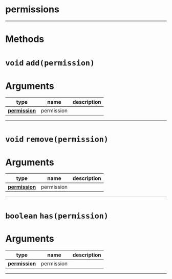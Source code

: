 # permissions


---
# Methods
# `void` `add(permission)`
# Arguments
| type  | name | description |
| ----  | ---- | ----------- |
| **[permission](https://github.com/devonium/gm-discordAPI/blob/8b6156ce082a97f831b3dea0cb610dd32c8e7bea/lua/discord/enums.lua#L2)** | permission  |  |

---
# `void` `remove(permission)`
# Arguments
| type  | name | description |
| ----  | ---- | ----------- |
| **[permission](https://github.com/devonium/gm-discordAPI/blob/8b6156ce082a97f831b3dea0cb610dd32c8e7bea/lua/discord/enums.lua#L2)** | permission  |  |

---
# `boolean` `has(permission)`
# Arguments
| type  | name | description |
| ----  | ---- | ----------- |
| **[permission](https://github.com/devonium/gm-discordAPI/blob/8b6156ce082a97f831b3dea0cb610dd32c8e7bea/lua/discord/enums.lua#L2)** | permission  |  |

---

